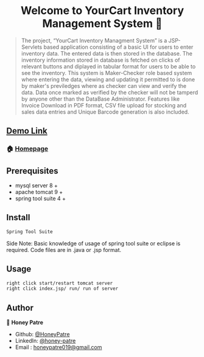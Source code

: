 <h1 align="center">Welcome to YourCart Inventory Management System 👋</h1>


> The project, “YourCart Inventory Managment System” is a JSP- Servlets based application consisting of a basic UI for users to enter inventory data. The entered data is then stored in the database. The inventory information stored in database is fetched on clicks of relevant buttons and diplayed in tabular format for users to be able to see the inventory. This system is Maker-Checker role based system where entering the data, viewing and updating it permitted to is done by maker's previledges where as checker can view and verify the data. Data once marked as verified by the checker will not be tamperd by anyone other than the DataBase Administrator. Features like Invoice Download in PDF format, CSV file upload for stocking and sales data entries and Unique Barcode generation is also included.

## [Demo Link](https://www.youtube.com/watch?v=uwglGJBwwDE)
### 🏠 [Homepage](https://github.com/HoneyPatre/)

## Prerequisites

- mysql server 8 +
- apache tomcat 9 +
- spring tool suite 4 +

## Install

```sh
Spring Tool Suite
```

Side Note: Basic knowledge of usage of spring tool suite or eclipse is required. Code files are in .java or .jsp format.
## Usage

```sh
right click start/restart tomcat server
right click index.jsp/ run/ run of server
```

## Author

👤 **Honey Patre**

* Github: [@HoneyPatre](https://github.com/HoneyPatre)
* LinkedIn: [@honey-patre](https://linkedin.com/in/honey-patre-b87591178)
* Email    :  honeypatre019@gmail.com
